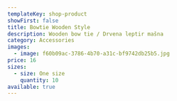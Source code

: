 ```yaml
---
templateKey: shop-product
showFirst: false
title: Bowtie Wooden Style
description: Wooden bow tie / Drvena leptir mašna
category: Accessories
images:
  - image: f60b09ac-3786-4b70-a31c-bf9742db25b5.jpg
price: 16
sizes:
  - size: One size
    quantity: 10
available: true
---
```

